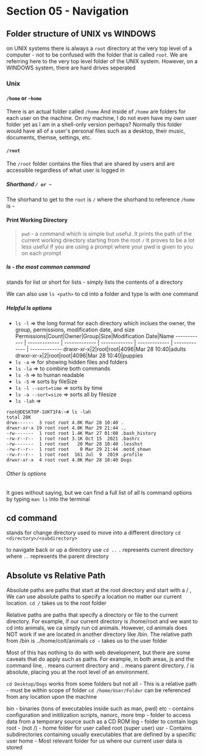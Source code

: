 # Section 05 - Navigation

## Folder structure of UNIX vs WINDOWS
on UNIX systems there is always a `root` directory at the very top level of a computer
    - not to be confused with the folder that is called `root`. We are referring here to the very top level folder of the UNIX system.
However, on a WINDOWS system, there are hard drives seperated

### Unix

#### `/home` or `~home`
There is an actual folder called `/home`
And inside of `/home` are folders for each user on the machine.
On my machine, I do not even have my own user folder yet as I am in a shell-only version perhaps?
Normally this folder would have all of a user's personal files such as a desktop, their music, documents, themse, settings, etc.

#### `/root`
The `/root` folder contains the files that are shared by users and are accessible regardless of what user is logged in

##### Shorthand `/ or ~`
The shorhand to get to the `root` is `/` where the shorhand to reference `/home` is `~`

#### Print Working Directory
> `pwd` - a command which is simple but useful. It prints the path of the current working directory starting from the root `/`
It proves to be a lot less useful if you are using a prompt where your pwd is given to you on each prompt

##### ls - the most common command
stands for list or short for lists -
simply lists the contents of a directory

We can also use `ls <path>` to cd into a folder and type ls with one command

##### Helpful ls options
- `ls -l` => the long format for each directory which inclues the owner, the group, permissions, modification date, and size
    Permissions|Count|Owner|Group|Size|Modification Date|Name
    ------------ | ------------- | ------------- | -------------  | -------------  | -------------  | ------------- 
    drwxr-xr-x|2|root|root|4096|Mar 28 10:40|adults
    drwxr-xr-x|2|root|root|4096|Mar 28 10:40|puppies
- `ls -a` => for showing hidden files and folders
- `ls -la` => to combine both commands
- `ls -h` => to human readable
- `ls -S` => sorts by fileSize
- `ls -l --sort=time` => sorts by time
- `ls -a --sort=size` => sorts all by filesize
- `ls -lah` => 
```
root@DESKTOP-1UKT1FA:~# ls -lah
total 28K
drwx------  3 root root 4.0K Mar 28 10:40 .
drwxr-xr-x 19 root root 4.0K Mar 29 21:44 ..
-rw-------  1 root root 1.4K Mar 27 01:00 .bash_history
-rw-r--r--  1 root root 3.1K Oct 15  2021 .bashrc
-rw-------  1 root root   20 Mar 28 10:40 .lesshst
-rw-r--r--  1 root root    0 Mar 29 21:44 .motd_shown
-rw-r--r--  1 root root  161 Jul  9  2019 .profile
drwxr-xr-x  4 root root 4.0K Mar 28 10:40 Dogs
``` 
###### Other ls options
It goes without saying, but we can find a full list of all ls command options by typing `man ls` into the terminal

## cd command
stands for change directory
used to move into a different directory
`cd <directory>/<subdirectory>`

to navigate back or up a directory use
`cd ..`
`.` represents current directory where `..` represents the parent directory

## Absolute vs Relative Path

Absolute paths are paths that start at the root directory and start with a / , We can use absolute paths to specify a location no matter our current location. 
`cd /` takes us to the root folder

Relative paths are paths that specify a directory or file to the current directory. For example, if our current directory is /home/root and we want to cd into animals, we ca simply run cd animals. However, cd animals does NOT work if we are located in another directory like /bin. The relative path from /bin is ../home/colt/animals 
`cd ~` takes us to the user folder

Most of this has nothing to do with web development, but there are some caveats that do apply such as paths. For example, in both areas, js and the command line, . means current directory and .. means parent directory. / is absolute, placing you at the root level of an environment.

`cd Desktop/Dogs` works from some folders but not all - This is a relative path - must be within scope of folder
`cd /home/User/Folder` can be referenced from any location upon the machine

bin - binaries (tons of executables inside such as man, pwd)
etc - contains configuration and initilization scripts, nanorc, more
tmp - folder to access data from a temporary source such as a CD ROM
log - folder to contain logs
root - (not /) - home folder for user called root (super user)
usr - Contains subdirectories containing usually executables that are defined by a specific user
home - Most relevant folder for us where our current user data is stored